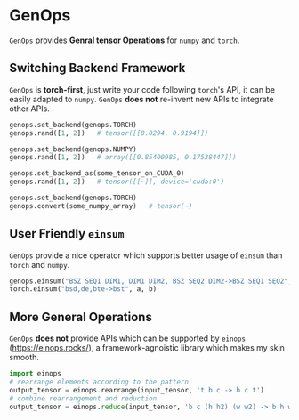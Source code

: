 # GenOps

`GenOps` provides **Genral tensor Operations** for `numpy` and `torch`.

## Switching Backend Framework

`GenOps` is **torch-first**, just write your code following `torch`'s API, it can be easily adapted to `numpy`. `GenOps` **does not** re-invent new APIs to integrate other APIs.

```python
genops.set_backend(genops.TORCH)
genops.rand([1, 2])   # tensor([[0.0294, 0.9194]])

genops.set_backend(genops.NUMPY)
genops.rand([1, 2])   # array([[0.85400985, 0.17538447]])

genops.set_backend_as(some_tensor_on_CUDA_0)
genops.rand([1, 2])   # tensor([[~]], device='cuda:0')  

genops.set_backend(genops.TORCH)
genops.convert(some_numpy_array)   # tensor(~)
```


## User Friendly `einsum`

`GenOps` provide a nice operator which supports better usage of `einsum` than `torch` and `numpy`.

```python
genops.einsum("BSZ SEQ1 DIM1, DIM1 DIM2, BSZ SEQ2 DIM2->BSZ SEQ1 SEQ2", a, b, c)
torch.einsum("bsd,de,bte->bst", a, b)
```

## More General Operations

`GenOps` **does not** provide APIs which can be supported by `einops` (https://einops.rocks/), a framework-agnoistic library which makes my skin smooth.
```python
import einops
# rearrange elements according to the pattern
output_tensor = einops.rearrange(input_tensor, 't b c -> b c t')
# combine rearrangement and reduction
output_tensor = einops.reduce(input_tensor, 'b c (h h2) (w w2) -> b h w c', 'mean', h2=2, w2=2)
```

